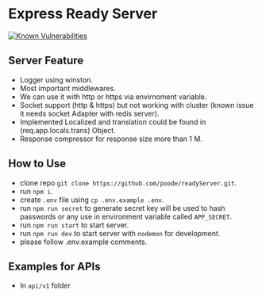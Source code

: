 # Express Ready Server

[![Known Vulnerabilities](https://snyk.io//test/github/poode/readyServer/badge.svg?targetFile=package.json)](https://snyk.io//test/github/poode/readyServer?targetFile=package.json)

## Server Feature

* Logger using winston.
* Most important middlewares.
* We can use it with http or https via envirnoment variable.
* Socket support (http & https) but not working with cluster (known issue it needs socket Adapter with redis server).
* Implemented Localized and translation could be found in (req.app.locals.trans) Object.
* Response compressor for response size more than 1 M.

## How to Use

* clone repo `git clone https://github.com/poode/readyServer.git`.
* run `npm i`.
* create `.env` file using `cp .env.example .env`.
* run `npm run secret` to generate secret key will be used to hash passwords or any use in environment variable called `APP_SECRET`.
* run `npm run start` to start server.
* run `npm run dev` to start server with `nodemon` for development.
* please follow .env.example comments.

## Examples for APIs

* In `api/v1` folder
